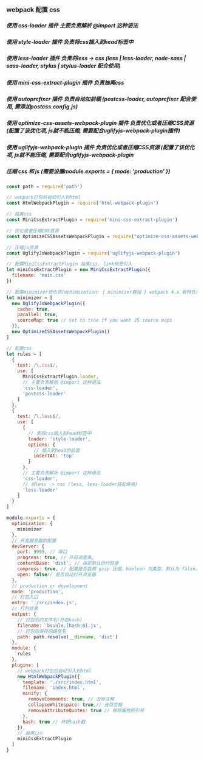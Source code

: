 ### webpack 配置 css
##### 使用 *css-loader* 插件 主要负责解析 @import 这种语法
##### 使用 *style-loader* 插件 负责将css插入到head标签中
##### 使用 *less-loader* 插件 负责将less -> css (less | less-loader, node-sass | sass-loader, stylus | stylus-loader 配合使用)
##### 使用 *mini-css-extract-plugin* 插件 负责抽离css
##### 使用 *autoprefixer* 插件 负责自动加前缀 (postcss-loader, autoprefixer 配合使用, 需添加postcss.config.js)
##### 使用 *optimize-css-assets-webpack-plugin* 插件 负责优化或者压缩CSS资源 (配置了该优化项, js就不能压缩, 需要配合uglifyjs-webpack-plugin插件)
##### 使用 *uglifyjs-webpack-plugin* 插件 负责优化或者压缩CSS资源 (配置了该优化项, js就不能压缩, 需要配合uglifyjs-webpack-plugin
##### 压缩 css 和 js (需要设置module.exports = { mode: 'production' }) 

``` javascript
const path = require('path')

// webpack打包后自动引入到html
const HtmlWebpackPlugin = require('html-webpack-plugin')

// 抽离css
const MiniCssExtractPlugin = require('mini-css-extract-plugin')

// 优化或者压缩CSS资源
const OptimizeCSSAssetsWebpackPlugin = require("optimize-css-assets-webpack-plugin")

// 压缩js资源
const UglifyJsWebpackPlugin = require('uglifyjs-webpack-plugin')

// 配置MiniCssExtractPlugin 抽离css, link标签引入
let miniCssExtractPlugin = new MiniCssExtractPlugin({
  filename: 'main.css'
})

// 配置minimizer优化项(optimization: { minimizer数组 } webpack 4.x 新特性)
let minimizer = [
  new UglifyJsWebpackPlugin({
    cache: true,
    parallel: true,
    sourceMap: true // set to true if you want JS source maps
  }),
  new OptimizeCSSAssetsWebpackPlugin()
]

// 配置css
let rules = [
  {
    test: /\.css$/,
    use: [
      MiniCssExtractPlugin.loader,
      // 主要负责解析 @import 这种语法
      'css-loader',
      'postcss-loader'
    ]
  },
  {
    test: /\.less$/,
    use: [
      {
        // 责将css插入到head标签中
        loader: 'style-loader',
        options: {
          // 插入到head的前面
          insertAt: 'top'
        }
      },
      // 主要负责解析 @import 这种语法
      'css-loader',
      // 将less -> css (less, less-loader搭配使用)
      'less-loader'
    ]
  }
]

module.exports = {
  optimization: {
    minimizer
  },
  // 开发服务器的配置
  devServer: {
    port: 9999, // 端口
    progress: true, // 开启进度条,
    contentBase: 'dist', // 指定默认运行目录
    compress: true, // 配置是否启用 gzip 压缩。boolean 为类型，默认为 false。
    open: false// 是否自动打开浏览器
  },
  // production or development
  mode: 'production',
  // 打包入口
  entry: './src/index.js',
  // 打包结果
  output: {
    // 打包后的文件名(开启hash)
    filename: 'bounle.[hash:8].js',
    // 打包后保存的路径名
    path: path.resolve(__dirname, 'dist')
  },
  module: {
    rules
  },
  plugins: [
    // webpack打包后自动引入到html
    new HtmlWebpackPlugin({
      template: './src/index.html',
      filename: 'index.html',
      minify: {
        removeComments: true, // 去除注释
        collapseWhitespace: true,// 去除空格
        removeAttributeQuotes: true // 移除属性的引号
      },
      hash: true // 开启hash戳
    }),
    // 抽离css
    miniCssExtractPlugin
  ]
}

```